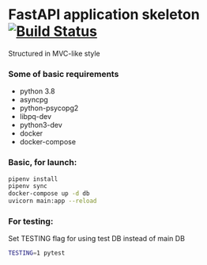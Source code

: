 # FastAPI application skeleton [![Build Status](https://travis-ci.com/vlaght/fastapi_skeleton.svg?branch=master)](https://travis-ci.com/vlaght/fastapi_skeleton)
Structured in MVC-like style

### Some of basic requirements
- python 3.8
- asyncpg
- python-psycopg2
- libpq-dev
- python3-dev
- docker
- docker-compose


### Basic, for launch:
```sh
pipenv install
pipenv sync
docker-compose up -d db
uvicorn main:app --reload
```

### For testing:
Set TESTING flag for using test DB instead of main DB
```sh
TESTING=1 pytest
```
